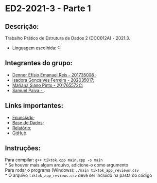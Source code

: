 # ED2-2021-3 - **Parte 1**

## Descrição:

Trabalho Prático de Estrutura de Dados 2 (DCC012A) - 2021.3.
* Linguagem escolhida:  <img alt="C++" src="https://www.alura.com.br/artigos/assets/formacao-linguagem-c-plus-plus/img-01.png" width="15"></img>

## Integrantes do grupo:

* [Denner Efísio Emanuel Reis - 201735008 ](https://github.com/dennerEfisio);
* [Isadora Gonçalves Ferreira - 202035017](https://github.com/isa56/);
* [Mariana Siano Pinto - 201765572C](https://github.com/MarianaSiano07);
* [Samuel Paiva - ](https://github.com/samuka105).

## Links importantes:

* [Enunciado](https://docs.google.com/document/d/1lA0CanKVI4AMvISG0nBO6fv0GbYeAgeUWIFd_FjjpmU/edit);
* [Base de Dados](https://www.kaggle.com/shivamb/35-million-tiktok-mobile-app-reviews);
* [Relatório](https://docs.google.com/document/d/1gvMfNZZx5tL2OjKo3H_hK4cd8vFteKP-9-ZkTID7shw/edit?usp=sharing);
* [GitHub](https://github.com/isa56/ED2-2021-3).

## Instruções:
Para compilar: `g++ tiktok.cpp main.cpp -o main` <br>
\* Se houver mais algum arquivo, adicione-o como argumento <br>
Para rodar o programa (Windows): `./main tiktok_app_reviews.csv` <br>
\* O arquivo `tiktok_app_reviews.csv` deve ser incluído na pasta do código <br>

